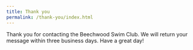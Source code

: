 ```yaml
---
title: Thank you
permalink: /thank-you/index.html
---
```

Thank you for contacting the Beechwood Swim Club. We will return your message within three business days. Have a great day!

